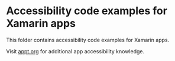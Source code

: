 # Accessibility code examples for Xamarin apps
This folder contains accessibility code examples for Xamarin apps.

Visit [appt.org](https://appt.org/) for additional app accessibility knowledge.